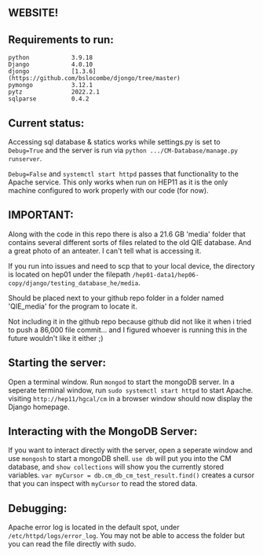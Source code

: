 WEBSITE!
-
Requirements to run:
-
```
python            3.9.18
Django            4.0.10
djongo            [1.3.6](https://github.com/bslocombe/djongo/tree/master)
pymongo           3.12.1
pytz              2022.2.1
sqlparse          0.4.2
```

Current status:
-
Accessing sql database & statics works while settings.py is set to ```Debug=True``` and the server is run via ```python .../CM-Database/manage.py runserver```.

```Debug=False``` and ```systemctl start httpd``` passes that functionality to the Apache service. This only works when run on HEP11 as it is the only machine configured to work properly with our code (for now).

IMPORTANT:
-
Along with the code in this repo there is also a 21.6 GB 'media' folder that contains several different sorts of files related to the old QIE database. And a great photo of an anteater. I can't tell what is accessing it.

If you run into issues and need to scp that to your local device, the directory is located on hep01 under the filepath ```/hep01-data1/hep06-copy/django/testing_database_he/media```.

Should be placed next to your github repo folder in a folder named 'QIE_media' for the program to locate it. 

Not including it in the github repo because github did not like it when i tried to push a 86,000 file commit... and I figured whoever is running this in the future wouldn't like it either ;)


Starting the server:
-
Open a terminal window. Run ```mongod``` to start the mongoDB server.
In a seperate terminal window, run ```sudo systemctl start httpd``` to start Apache.
visiting ```http://hep11/hgcal/cm``` in a browser window should now display the Django homepage.

Interacting with the MongoDB Server:
-
If you want to interact directly with the server, open a seperate window and use ```mongosh``` to start a mongoDB shell.
```use db``` will put you into the CM database, and ```show collections``` will show you the currently stored variables. 
```var myCursor = db.cm_db_cm_test_result.find()``` creates a cursor that you can inspect with ```myCursor``` to read the stored data. 

Debugging:
-
Apache error log is located in the default spot, under ```/etc/httpd/logs/error_log```. You may not be able to access the folder but you can read the file directly with sudo. 

